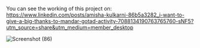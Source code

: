 You can see the working of this project on: https://www.linkedin.com/posts/amisha-kulkarni-86b5a3282_i-want-to-give-a-big-thanks-to-mandar-gotad-activity-7088134190763765760-sNF5?utm_source=share&utm_medium=member_desktop

![Screenshot (86)](https://github.com/Amishakul/Student-Management-System-Webapp-Java-jsp/assets/90524583/7456bf52-9a44-4e23-b7fe-c6a00b992339)
